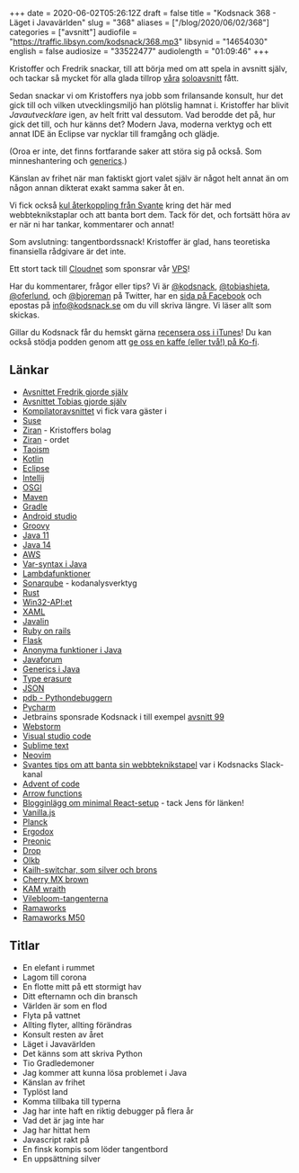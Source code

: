 +++
date = 2020-06-02T05:26:12Z
draft = false
title = "Kodsnack 368 - Läget i Javavärlden"
slug = "368"
aliases = ["/blog/2020/06/02/368"]
categories = ["avsnitt"]
audiofile = "https://traffic.libsyn.com/kodsnack/368.mp3"
libsynid = "14654030"
english = false
audiosize = "33522477"
audiolength = "01:09:46" 
+++

Kristoffer och Fredrik snackar, till att börja med om att spela in avsnitt själv, och tackar så mycket för alla glada tillrop [våra](https://kodsnack.se/363/)  [soloavsnitt](https://kodsnack.se/365/) fått.

Sedan snackar vi om Kristoffers nya jobb som frilansande konsult, hur det gick till och vilken utvecklingsmiljö han plötslig hamnat i.
Kristoffer har blivit *Javautvecklare* igen, av helt fritt val dessutom. Vad berodde det på, hur gick det till, och hur känns det? Modern Java, moderna verktyg och ett annat IDE än Eclipse var nycklar till framgång och glädje.

(Oroa er inte, det finns fortfarande saker att störa sig på också. Som minneshantering och [generics](https://en.wikipedia.org/wiki/Generics_in_Java).)

Känslan av frihet när man faktiskt gjort valet själv är något helt annat än om någon annan dikterat exakt samma saker åt en.

Vi fick också [kul återkoppling från Svante](https://podsnack.slack.com/archives/C024SRSB8/p1588772449302500) kring det här med webbteknikstaplar och att banta bort dem. Tack för det, och fortsätt höra av er när ni har tankar, kommentarer och annat!

Som avslutning: tangentbordssnack! Kristoffer är glad, hans teoretiska finansiella rådgivare är det inte.

Ett stort tack till [Cloudnet](http://www.cloudnet.se) som sponsrar vår [VPS](http://en.wikipedia.org/wiki/Virtual_private_server)!

Har du kommentarer, frågor eller tips? Vi är [@kodsnack](https://www.twitter.com/kodsnack), [@tobiashieta](https://www.twitter.com/tobiashieta), [@oferlund](https://www.twitter.com/oferlund), och [@bjoreman](https://www.twitter.com/bjoreman) på Twitter, har en [sida på Facebook](https://www.facebook.com/kodsnack) och epostas på [info@kodsnack.se](mailto:info@kodsnack.se) om du vill skriva längre. Vi läser allt som skickas.

Gillar du Kodsnack får du hemskt gärna [recensera oss i iTunes](http://itunes.apple.com/se/podcast/kodsnack/id561631498?l=en)! Du kan också stödja podden genom att <a href="https://ko-fi.com/kodsnack" rel="payment">ge oss en kaffe (eller två!) på Ko-fi</a>.

## Länkar ##
* [Avsnittet Fredrik gjorde själv](https://kodsnack.se/363/)
* [Avsnittet Tobias gjorde själv](https://kodsnack.se/365/)
* [Kompilatoravsnittet](https://kompilator.se/030/) vi fick vara gäster i
* [Suse](https://en.wikipedia.org/wiki/SUSE)
* [Ziran](https://ziran.se/) - Kristoffers bolag
* [Ziran](https://en.wikipedia.org/wiki/Ziran) - ordet
* [Taoism](https://en.wikipedia.org/wiki/Taoism)
* [Kotlin](https://en.wikipedia.org/wiki/Kotlin_%28programming_language%29)
* [Eclipse](https://en.wikipedia.org/wiki/Eclipse_%28software%29)
* [Intellij](https://en.wikipedia.org/wiki/IntelliJ_IDEA)
* [OSGI](https://en.wikipedia.org/wiki/OSGi)
* [Maven](https://en.wikipedia.org/wiki/Apache_Maven)
* [Gradle](https://en.wikipedia.org/wiki/Gradle)
* [Android studio](https://en.wikipedia.org/wiki/Android_Studio)
* [Groovy](https://en.wikipedia.org/wiki/Apache_Groovy)
* [Java 11](https://en.wikipedia.org/wiki/Java_version_history#Java_11)
* [Java 14](https://en.wikipedia.org/wiki/Java_version_history#Java_SE_14)
* [AWS](https://en.wikipedia.org/wiki/Amazon_Web_Services)
* [Var-syntax i Java](https://developers.redhat.com/blog/2018/05/25/simplify-local-variable-type-definition-using-the-java-10-var-keyword/)
* [Lambdafunktioner](https://en.wikipedia.org/wiki/Anonymous_function)
* [Sonarqube](https://www.sonarqube.org/) - kodanalysverktyg
* [Rust](https://www.rust-lang.org/)
* [Win32-API:et](https://en.wikipedia.org/wiki/Windows_API)
* [XAML](https://en.wikipedia.org/wiki/Extensible_Application_Markup_Language)
* [Javalin](https://javalin.io/)
* [Ruby on rails](https://rubyonrails.org/)
* [Flask](https://flask.palletsprojects.com/en/1.1.x/)
* [Anonyma funktioner i Java](https://hashnode.com/post/anonymous-functions-in-java-explained-cj1opkbj8000sml53bsq6r6cj)
* [Javaforum](http://www.jforum.se/jf/)
* [Generics i Java](https://en.wikipedia.org/wiki/Generics_in_Java)
* [Type erasure](https://javapapers.com/core-java/type-erasure/)
* [JSON](https://en.wikipedia.org/wiki/JSON)
* [pdb - Pythondebuggern](https://docs.python.org/3/library/pdb.html)
* [Pycharm](https://en.wikipedia.org/wiki/PyCharm)
* Jetbrains sponsrade Kodsnack i till exempel [avsnitt 99](https://kodsnack.se/99/)
* [Webstorm](https://www.jetbrains.com/webstorm/)
* [Visual studio code](https://en.wikipedia.org/wiki/Visual_Studio_Code)
* [Sublime text](https://en.wikipedia.org/wiki/Sublime_Text)
* [Neovim](https://en.wikipedia.org/wiki/Vim_%28text_editor%29#Neovim)
* [Svantes tips om att banta sin webbteknikstapel](https://podsnack.slack.com/archives/C024SRSB8/p1588772449302500) var i Kodsnacks Slack-kanal
* [Advent of code](https://adventofcode.com/)
* [Arrow functions](https://developer.mozilla.org/en-US/docs/Web/JavaScript/Reference/Functions/Arrow_functions)
* [Blogginlägg om minimal React-setup](https://jscomplete.com/learn/1rd-reactful) - tack Jens för länken!
* [Vanilla.js](http://vanilla-js.com/)
* [Planck](https://olkb.com/collections/planck)
* [Ergodox](https://ergodox-ez.com/)
* [Preonic](https://olkb.com/collections/preonic)
* [Drop](https://drop.com/home)
* [Olkb](https://olkb.com/)
* [Kailh-switchar, som silver och brons](https://www.keyboardco.com/blog/index.php/2017/11/an-introduction-to-kailh-switches-including-speed-box/)
* [Cherry MX brown](https://www.cherrymx.de/en/mx-original/mx-brown.html)
* [KAM wraith](https://candykeys.com/group-buys/kam-wraith)
* [Vilebloom-tangenterna](http://www.mechsupply.co.uk/product/sa-vilebloom)
* [Ramaworks](https://rama.works/)
* [Ramaworks M50](https://rama.works/#/m50a/)

## Titlar ##
* En elefant i rummet
* Lagom till corona
* En flotte mitt på ett stormigt hav
* Ditt efternamn och din bransch
* Världen är som en flod
* Flyta på vattnet
* Allting flyter, allting förändras
* Konsult resten av året
* Läget i Javavärlden
* Det känns som att skriva Python
* Tio Gradledemoner
* Jag kommer att kunna lösa problemet i Java
* Känslan av frihet
* Typlöst land
* Komma tillbaka till typerna
* Jag har inte haft en riktig debugger på flera år
* Vad det är jag inte har
* Jag har hittat hem
* Javascript rakt på
* En finsk kompis som löder tangentbord
* En uppsättning silver